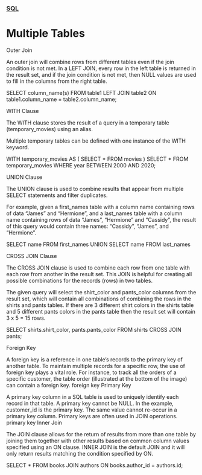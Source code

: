 ### [SQL](../README.md)
# Multiple Tables

Outer Join

An outer join will combine rows from different tables even if the join condition is not met. In a LEFT JOIN, every row in the left table is returned in the result set, and if the join condition is not met, then NULL values are used to fill in the columns from the right table.

SELECT column_name(s)
FROM table1
LEFT JOIN table2
  ON table1.column_name = table2.column_name;

WITH Clause

The WITH clause stores the result of a query in a temporary table (temporary_movies) using an alias.

Multiple temporary tables can be defined with one instance of the WITH keyword.

WITH temporary_movies AS (
   SELECT *
   FROM movies
)
SELECT *
FROM temporary_movies
WHERE year BETWEEN 2000 AND 2020;

UNION Clause

The UNION clause is used to combine results that appear from multiple SELECT statements and filter duplicates.

For example, given a first_names table with a column name containing rows of data “James” and “Hermione”, and a last_names table with a column name containing rows of data “James”, “Hermione” and “Cassidy”, the result of this query would contain three names: “Cassidy”, “James”, and “Hermione”.

SELECT name
FROM first_names
UNION
SELECT name
FROM last_names

CROSS JOIN Clause

The CROSS JOIN clause is used to combine each row from one table with each row from another in the result set. This JOIN is helpful for creating all possible combinations for the records (rows) in two tables.

The given query will select the shirt_color and pants_color columns from the result set, which will contain all combinations of combining the rows in the shirts and pants tables. If there are 3 different shirt colors in the shirts table and 5 different pants colors in the pants table then the result set will contain 3 x 5 = 15 rows.

SELECT shirts.shirt_color,
   pants.pants_color
FROM shirts
CROSS JOIN pants;

Foreign Key

A foreign key is a reference in one table’s records to the primary key of another table. To maintain multiple records for a specific row, the use of foreign key plays a vital role. For instance, to track all the orders of a specific customer, the table order (illustrated at the bottom of the image) can contain a foreign key.
foreign key
Primary Key

A primary key column in a SQL table is used to uniquely identify each record in that table. A primary key cannot be NULL. In the example, customer_id is the primary key. The same value cannot re-occur in a primary key column. Primary keys are often used in JOIN operations.
primary key
Inner Join

The JOIN clause allows for the return of results from more than one table by joining them together with other results based on common column values specified using an ON clause. INNER JOIN is the default JOIN and it will only return results matching the condition specified by ON.

SELECT * 
FROM books
JOIN authors
  ON books.author_id = authors.id;
